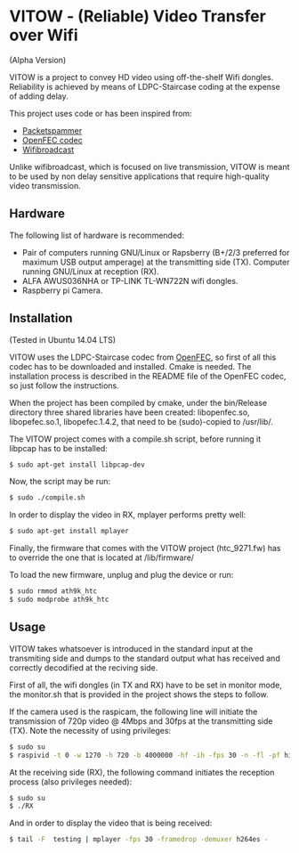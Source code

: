 #  VITOW - (Reliable) Video Transfer over Wifi

(Alpha Version)

VITOW is a project to convey HD video using off-the-shelf Wifi dongles. Reliability is achieved by means of LDPC-Staircase coding at the expense of adding delay. 

This project uses code or has been inspired from:  

  - [Packetspammer](https://warmcat.com/git/packetspammer/) 
  - [OpenFEC codec](http://openfec.org/)
  - [Wifibroadcast](https://befinitiv.wordpress.com/wifibroadcast-analog-like-transmission-of-live-video-data/)

Unlike wifibroadcast, which is focused on live transmission, VITOW is meant to be used by non delay sensitive applications that require high-quality video transmission.  


## Hardware

The following list of hardware is recommended: 

- Pair of computers running GNU/Linux or Rapsberry (B+/2/3 preferred for maximum USB output amperage) at the transmitting side  (TX). Computer running GNU/Linux at reception (RX). 
- ALFA AWUS036NHA or TP-LINK TL-WN722N wifi dongles. 
- Raspberry pi Camera. 

## Installation 

(Tested in Ubuntu 14.04 LTS)

VITOW uses the LDPC-Staircase codec from [OpenFEC](http://openfec.org/), so first of all this codec has to be downloaded and installed. Cmake is needed. The installation process is described in the README file of the OpenFEC codec, so just follow the instructions. 

When the project has been compiled by cmake, under the bin/Release directory three shared libraries have been created: libopenfec.so, libopefec.so.1, libopefec.1.4.2, that need to be (sudo)-copied to /usr/lib/.

The VITOW project comes with a compile.sh script, before running it libpcap has to be installed: 

```sh
$ sudo apt-get install libpcap-dev 
```

Now, the script may be run: 

```sh
$ sudo ./compile.sh
```


In order to display the video in RX, mplayer performs pretty well: 

```sh
$ sudo apt-get install mplayer
```


Finally, the firmware that comes with the VITOW project (htc_9271.fw) has to override the one that is located at /lib/firmware/

To load the new firmware, unplug and plug the device or run: 

```sh
$ sudo rmmod ath9k_htc
$ sudo modprobe ath9k_htc
```

## Usage

VITOW takes whatsoever is introduced in the standard input at the transmiting side and dumps to the standard output what has received and correctly decodified at the reciving side. 

First of all, the wifi dongles (in TX and RX) have to be set in monitor mode, the monitor.sh that is provided in the project shows the steps to follow. 

If the camera used is the raspicam, the following line will initiate the transmission of 720p video @ 4Mbps and 30fps at the transmitting side (TX). Note the necessity of using privileges:

```sh
$ sudo su
$ raspivid -t 0 -w 1270 -h 720 -b 4000000 -hf -ih -fps 30 -n -fl -pf high -o - | ./TX
```

At the receiving side (RX), the following command initiates the reception process (also privileges needed):

```sh
$ sudo su
$ ./RX
```

And in order to display the video that is being received:

```sh
$ tail -F  testing | mplayer -fps 30 -framedrop -demuxer h264es -
```





